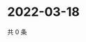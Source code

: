 # 2022-03-18

共 0 条

<!-- BEGIN WEIBO -->
<!-- 最后更新时间 Fri Mar 18 2022 04:15:44 GMT+0800 (China Standard Time) -->

<!-- END WEIBO -->

